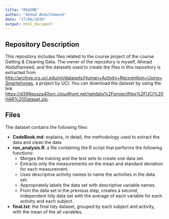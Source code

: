 ```yaml
---
title: "README"
author: "Ahmad Abdulhameed"
date: "27/06/2020"
output: html_document
---
```


## Repository Description

This repository includes files related to the course project of the course Getting & Cleaning Data.
The owner of the repository is myself, Ahmad Abdulhameed, and the datasets used to create the files in this repository is extracted from  <http://archive.ics.uci.edu/ml/datasets/Human+Activity+Recognition+Using+Smartphones>, a project by UCI. You can download the dataset by using the link <https://d396qusza40orc.cloudfront.net/getdata%2Fprojectfiles%2FUCI%20HAR%20Dataset.zip>.

## Files

The dataset contains the following files:

* **CodeBook.md**: explains, in detail, the methodology used to extract the data and clean the data  
* **run_analysis.R**: a file containing the R script that performs the following functions:
  +  Merges the training and the test sets to create one data set.  
  +  Extracts only the measurements on the mean and standard deviation for each measurement.  
  +  Uses descriptive activity names to name the activities in the data set.  
  +  Appropriately labels the data set with descriptive variable names.  
  +  From the data set in the previous step, creates a second, independent tidy data set with the average of each variable for each activity and each subject.  
* **final.txt**: the final tidy dataset, grouped by each subject and activity, with the mean of the all variables.